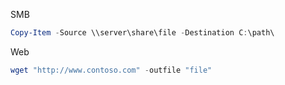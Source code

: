SMB

```powershell
Copy-Item -Source \\server\share\file -Destination C:\path\
```

Web

```powershell 
wget "http://www.contoso.com" -outfile "file"
```

